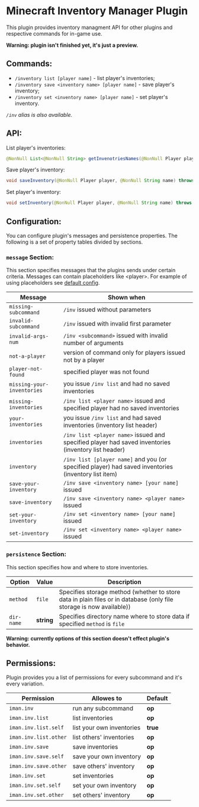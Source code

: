 # Minecraft Inventory Manager Plugin

This plugin provides inventory managment API for
other plugins and respective commands for in-game use.

**Warning: plugin isn't finished yet, it's just a preview.**

## Commands:

- `/inventory list [player name]` - list player's inventories;
- `/inventory save <inventory name> [player name]` - save player's inventory;
- `/inventory set <inventory name> [player name]` - set player's inventory.

*`/inv` alias is also available.*

## API:

List player's inventories:
```java
@NonNull List<@NonNull String> getInvenotriesNames(@NonNull Player player) throws Exception
```
 
Save player's inventory:
```java
void saveInventory(@NonNull Player player, @NonNull String name) throws Exception
```

Set player's inventory:
```java
void setInventory(@NonNull Player player, @NonNull String name) throws Exception
```

## Configuration:

You can configure plugin's messages and persistence properties.
The following is a set of property tables divided by sections.

### `message` Section:

This section specifies messages that the plugins sends under certain criteria.
Messages can contain placeholders like \<player\>.
For example of using placeholders see [default config](src/main/resources/config.yml).

| Message                    | Shown when                                                                                          |
|----------------------------|-----------------------------------------------------------------------------------------------------|
| `missing-subcommand`       | `/inv` issued without parameters                                                                    |
| `invalid-subcommand`       | `/inv` issued with invalid first parameter                                                          |
| `invalid-args-num`         | `/inv <subcommand>` issued with invalid number of arguments                                         |
| `not-a-player`             | version of command only for players issued not by a player                                          |
| `player-not-found`         | specified player was not found                                                                      |
| `missing-your-inventories` | you issue `/inv list` and had no saved inventories                                                  |
| `missing-inventories`      | `/inv list <player name>` issued and specified player had no saved inventories                      |
| `your-inventories`         | you issue `/inv list` and had saved inventories (inventory list header)                             |
| `inventories`              | `/inv list <player name>` issued and specified player had saved inventories (inventory list header) |
| `inventory`                | `/inv list [player name]` and you (or specified player) had saved inventories (inventory list item) |
| `save-your-inventory`      | `/inv save <inventory name> [your name]` issued                                                     |
| `save-inventory`           | `/inv save <inventory name> <player name>` issued                                                   |
| `set-your-inventory`       | `/inv set <inventory name> [your name]` issued                                                      |
| `set-inventory`            | `/inv set <inventory name> <player name>` issued                                                    |

### `persistence` Section:

This section specifies how and where to store inventories.

| Option     | Value      | Description                                                                                                         |
|------------|------------|---------------------------------------------------------------------------------------------------------------------|
| `method`   | `file`     | Specifies storage method (whether to store data in plain files or in database (only file storage is now available)) |
| `dir-name` | **string** | Specifies directory name where to store data if specified `method` is `file`                                        |

**Warning: currently options of this section doesn't effect plugin's behavior.**

## Permissions:

Plugin provides you a list of permissions for every subcommand and it's every variation.

| Permission            | Allowes to                | Default  |
|-----------------------|---------------------------|----------|
| `iman.inv`            | run any subcommand        | **op**   |
| `iman.inv.list`       | list inventories          | **op**   |
| `iman.inv.list.self`  | list your own inventories | **true** |
| `iman.inv.list.other` | list others' inventories  | **op**   |
| `iman.inv.save`       | save inventories          | **op**   |
| `iman.inv.save.self`  | save your own inventory   | **op**   |
| `iman.inv.save.other` | save others' inventory    | **op**   |
| `iman.inv.set`        | set inventories           | **op**   |
| `iman.inv.set.self`   | set your own inventory    | **op**   |
| `iman.inv.set.other`  | set others' inventory     | **op**   |
